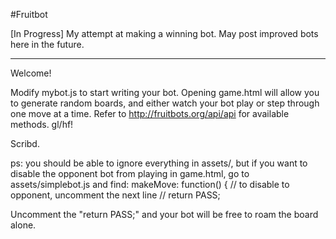 #Fruitbot

[In Progress] My attempt at making a winning bot. May post improved bots here in the future.

- - -

Welcome!

Modify mybot.js to start writing your bot. Opening game.html will allow you to generate random boards, and either watch your bot play or step through one move at a time. Refer to http://fruitbots.org/api/api for available methods. gl/hf!

Scribd.

ps: you should be able to ignore everything in assets/, but if you want to disable the opponent bot from playing in game.html, go to assets/simplebot.js and find:
    makeMove: function() {
       // to disable to opponent, uncomment the next line
       // return PASS;

Uncomment the "return PASS;" and your bot will be free to roam the board alone.
